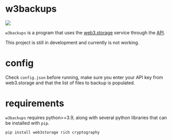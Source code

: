 # w3backups

<img src="icon.png"></img>

`w3backups` is a program that uses the [web3.storage](https://web3.storage) service through the [API](https://pypi.org/project/web3storage/).

This project is still in development and currently is not working.

# config

Check `config.json` before running, make sure you enter your API key from web3.storage and that the list of files to backup is populated. 

# requirements

`w3backups` requires python>=3.9, along with several python libraries that can be installed with `pip`.

`pip install web3storage rich cryptography`